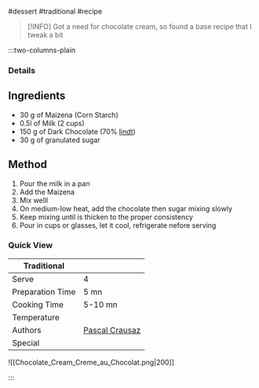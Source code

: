 #dessert #traditional #recipe

> [!INFO]
> Got a need for chocolate cream, so found a base recipe that I tweak a bit

:::two-columns-plain

### Details
## Ingredients

- 30 g of Maizena (Corn Starch)
- 0.5l of Milk (2 cups)
- 150 g of Dark Chocolate (70% [lindt](http://www.lindtusa.com/shop/chocolates/gluten-free/70-cocoa-excellence-bar))
- 30 g of granulated sugar


## Method

1. Pour the milk in a pan
2. Add the Maizena
3. Mix welll
4. On medium-low heat, add the chocolate then sugar mixing slowly
5. Keep mixing until is thicken to the proper consistency
6. Pour in cups or glasses, let it cool, refrigerate nefore serving




### Quick View
| Traditional      |                                                |
| ---------------- | ---------------------------------------------- |
| Serve            | 4                                              |
| Preparation Time | 5 mn                                           |
| Cooking Time     | 5-10 mn                                        |
| Temperature      |                                                |
| Authors          | [Pascal Crausaz](mailto:pascal@askpascal.com)  |
| Special          |                                                |

![[Chocolate_Cream_Creme_au_Chocolat.png|200]]

:::

